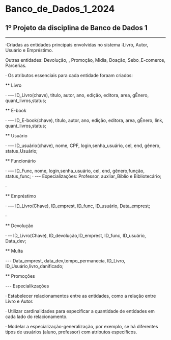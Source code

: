 # Banco_de_Dados_1_2024

## 1º Projeto da disciplina de Banco de Dados 1

---
·Criadas as entidades principais envolvidas no sistema :Livro, Autor, Usuário e Empréstimo.
<p> Outras entidades: Devolução, , Promoção, Midia, Doação, Sebo_E-comerce, Parcerias.</p>

· Os atributos essenciais para cada entidade foraam criados: 
<p> ** Livro </p>
· --- ID_Livro(chave), titulo, autor, ano, edição, editora, area, gÊnero, quant_livros,status;

<p> ** E-book </p>
· --- ID_E-book(chave), titulo, autor, ano, edição, editora, area, gÊnero, link, quant_livros,status;

<p>** Usuário </p>
· --- ID_usuário(chave), nome, CPF, login,senha_usuário, cel, end, gênero, status_Usuário;

<p>** Funcionário </p>
· --- ID_Func, nome, login,senha_usuário, cel, end, gênero,função, status_func;
· --- Expecializações: Professor, auxliar_Biblio e Bibliotecário;

· <p>** Empréstimo</p>
· --- ID_Livro(Chave), ID_emprest, ID_func, ID_usuário, Data_emprest;

· <p> ** Devolução </p>
· -- ID_Livro(Chave), ID_devolução,ID_emprest, ID_func, ID_usuário, Data_dev;

<p> ** Multa</p>
--- Data_emprest, data_dev,tempo_permanecia, ID_Livro, ID_Usuário,livro_danificado;

<p> ** Promoções</p>
--- Especialikzações 



· Estabelecer relacionamentos entre as entidades, como a relação entre Livro e Autor.

· Utilizar cardinalidades para especificar a quantidade de entidades em cada lado do relacionamento.

· Modelar a especialização-generalização, por exemplo, se há diferentes tipos de usuários (aluno, professor) com atributos específicos.
